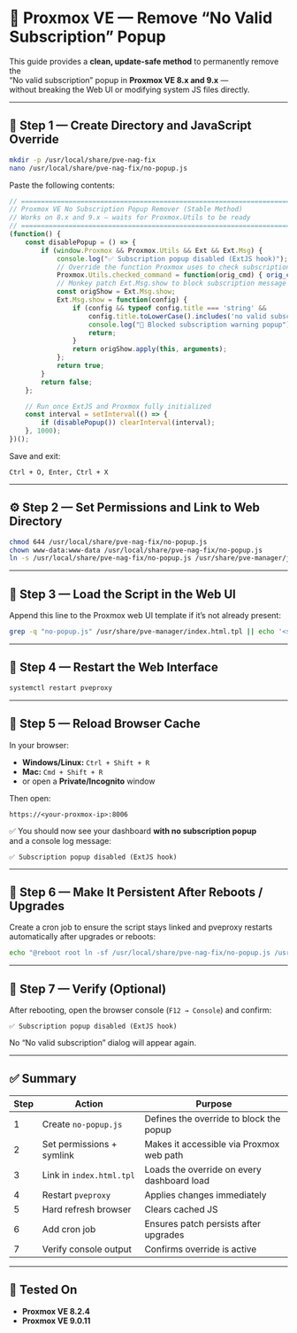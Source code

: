 # 🧩 Proxmox VE — Remove “No Valid Subscription” Popup

This guide provides a **clean, update-safe method** to permanently remove the  
“No valid subscription” popup in **Proxmox VE 8.x and 9.x** —  
without breaking the Web UI or modifying system JS files directly.

* * *

## 🧱 Step 1 — Create Directory and JavaScript Override

```bash
mkdir -p /usr/local/share/pve-nag-fix
nano /usr/local/share/pve-nag-fix/no-popup.js
```

Paste the following contents:

```js
// =====================================================================
// Proxmox VE No Subscription Popup Remover (Stable Method)
// Works on 8.x and 9.x — waits for Proxmox.Utils to be ready
// =====================================================================
(function() {
    const disablePopup = () => {
        if (window.Proxmox && Proxmox.Utils && Ext && Ext.Msg) {
            console.log("✅ Subscription popup disabled (ExtJS hook)");
            // Override the function Proxmox uses to check subscription
            Proxmox.Utils.checked_command = function(orig_cmd) { orig_cmd(); };
            // Monkey patch Ext.Msg.show to block subscription message
            const origShow = Ext.Msg.show;
            Ext.Msg.show = function(config) {
                if (config && typeof config.title === 'string' &&
                    config.title.toLowerCase().includes('no valid subscription')) {
                    console.log("🚫 Blocked subscription warning popup");
                    return;
                }
                return origShow.apply(this, arguments);
            };
            return true;
        }
        return false;
    };

    // Run once ExtJS and Proxmox fully initialized
    const interval = setInterval(() => {
        if (disablePopup()) clearInterval(interval);
    }, 1000);
})();
```

Save and exit:

```
Ctrl + O, Enter, Ctrl + X
```

* * *

## ⚙️ Step 2 — Set Permissions and Link to Web Directory

```bash
chmod 644 /usr/local/share/pve-nag-fix/no-popup.js
chown www-data:www-data /usr/local/share/pve-nag-fix/no-popup.js
ln -s /usr/local/share/pve-nag-fix/no-popup.js /usr/share/pve-manager/js/no-popup.js
```

* * *

## 🧩 Step 3 — Load the Script in the Web UI

Append this line to the Proxmox web UI template if it’s not already present:

```bash
grep -q "no-popup.js" /usr/share/pve-manager/index.html.tpl || echo '<script src="/pve2/js/no-popup.js"></script>' >> /usr/share/pve-manager/index.html.tpl
```

* * *

## 🔄 Step 4 — Restart the Web Interface

```bash
systemctl restart pveproxy
```

* * *

## 🧼 Step 5 — Reload Browser Cache

In your browser:

- **Windows/Linux:** `Ctrl + Shift + R`
- **Mac:** `Cmd + Shift + R`
- or open a **Private/Incognito** window

Then open:

```
https://<your-proxmox-ip>:8006
```

✅ You should now see your dashboard **with no subscription popup**  
and a console log message:

```
✅ Subscription popup disabled (ExtJS hook)
```

* * *

## 🔁 Step 6 — Make It Persistent After Reboots / Upgrades

Create a cron job to ensure the script stays linked and pveproxy restarts automatically after upgrades or reboots:

```bash
echo "@reboot root ln -sf /usr/local/share/pve-nag-fix/no-popup.js /usr/share/pve-manager/js/no-popup.js && systemctl restart pveproxy" > /etc/cron.d/proxmox-nag-fix
```

* * *

## 🧠 Step 7 — Verify (Optional)

After rebooting, open the browser console (`F12 → Console`) and confirm:

```
✅ Subscription popup disabled (ExtJS hook)
```

No “No valid subscription” dialog will appear again.

* * *

## ✅ Summary

| Step | Action | Purpose |
| --- | --- | --- |
| 1   | Create `no-popup.js` | Defines the override to block the popup |
| 2   | Set permissions + symlink | Makes it accessible via Proxmox web path |
| 3   | Link in `index.html.tpl` | Loads the override on every dashboard load |
| 4   | Restart `pveproxy` | Applies changes immediately |
| 5   | Hard refresh browser | Clears cached JS |
| 6   | Add cron job | Ensures patch persists after upgrades |
| 7   | Verify console output | Confirms override is active |

* * *

## 🧰 Tested On

- **Proxmox VE 8.2.4**
- **Proxmox VE 9.0.11**

